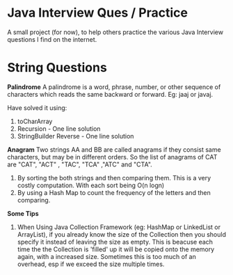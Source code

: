 # Java Interview Ques / Practice

A small project (for now), to help others practice the various Java Interview questions I find on the internet.

# String Questions

**Palindrome**
A palindrome is a word, phrase, number, or other sequence of characters which reads the same backward or forward. Eg: jaaj or javaj.

Have solved it using:

1. toCharArray
2. Recursion                - One line solution
3. StringBuilder Reverse    - One line solution

**Anagram**
Two strings AA and BB are called anagrams if they consist same characters, but may be in different orders. So the list of anagrams of CAT are "CAT", "ACT" , "TAC", "TCA" ,"ATC" and "CTA".

1. By sorting the both strings and then comparing them. This is a very costly computation. With each sort being O(n logn) 
2. By using a Hash Map to count the frequency of the letters and then comparing.


**Some Tips**
1. When Using Java Collection Framework (eg: HashMap or LinkedList or ArrayList), if you already know the size of the Collection then you should specify it instead of leaving the size as empty.
This is beacuse each time the the Collection is 'filled' up it will be copied onto the memory again, with a increased size. Sometimes this is too much of an overhead, esp if we exceed the size multiple times.

